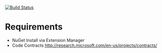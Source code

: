 ﻿[![Build Status](https://secure.travis-ci.org/exKAZUu/Paraiba.png?branch=master)](http://travis-ci.org/TakenokoChocoHolic/almond-choco)

# Requirements
* NuGet
Install via Extension Manager
* Code Contracts
http://research.microsoft.com/en-us/projects/contracts/
